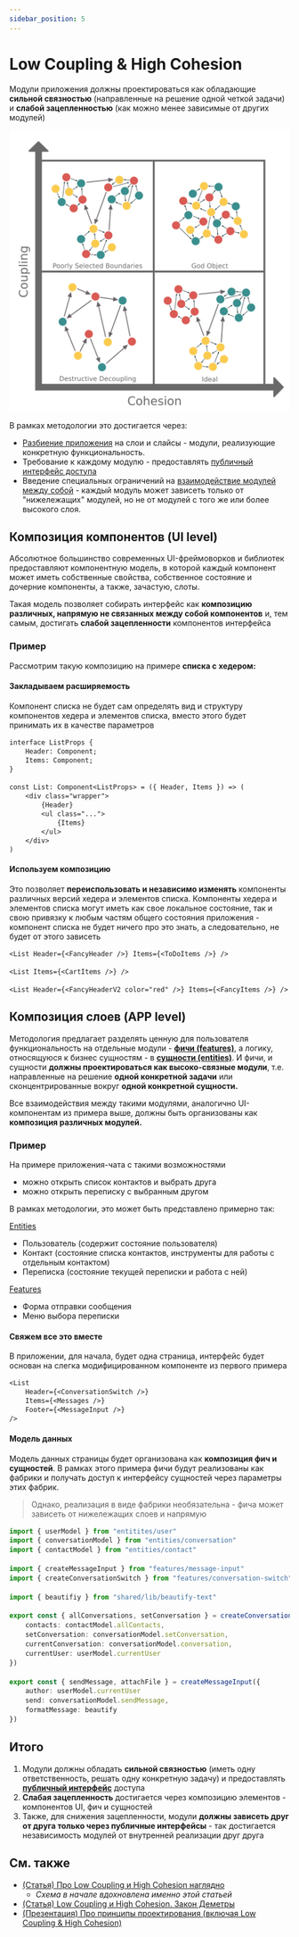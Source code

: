 ```yaml
---
sidebar_position: 5
---
```


# Low Coupling & High Cohesion

Модули приложения должны проектироваться как обладающие **сильной связностью** (направленные на решение одной четкой задачи) и **слабой зацепленностью** (как можно менее зависимые от других модулей)

![coupling-cohesion-themed](/img/coupling.png)

В рамках методологии это достигается через:

* [Разбиение приложения][refs-splitting] на слои и слайсы - модули, реализующие конкретную функциональность.
* Требование к каждому модулю - предоставлять [публичный интерфейс доступа][refs-public-api]
* Введение специальных ограничений на [взаимодействие модулей между собой][refs-cross-communication] - каждый модуль может зависеть только от "нижележащих" модулей, но не от модулей с того же или более высокого слоя.

## Композиция компонентов (UI level)

Абсолютное большинство современных UI-фреймоворков и библиотек предоставляют компонентную модель, в которой каждый компонент может иметь собственные свойства, собственное состояние и дочерние компоненты, а также, зачастую, слоты.

Такая модель позволяет собирать интерфейс как **композицию различных, напрямую не связанных между собой компонентов** и, тем самым, достигать **слабой зацепленности** компонентов интерфейса

### Пример

Рассмотрим такую композицию на примере **списка с хедером:**

#### Закладываем расширяемость

Компонент списка не будет сам определять вид и структуру компонентов хедера и элементов списка, вместо этого будет принимать их в качестве параметров

```tsx
interface ListProps {
    Header: Component;
    Items: Component;
}

const List: Component<ListProps> = ({ Header, Items }) => (
    <div class="wrapper">
        {Header}
        <ul class="...">
            {Items}
        </ul>
    </div>
)

```

#### Используем композицию

Это позволяет **переиспользовать и независимо изменять** компоненты различных версий хедера и элементов списка. Компоненты хедера и элементов списка могут иметь как свое локальное состояние, так и свою привязку к любым частям общего состояния приложения - компонент списка не будет ничего про это знать, а следовательно, не будет от этого зависеть

```tsx
<List Header={<FancyHeader />} Items={<ToDoItems />} />

<List Items={<CartItems />} />

<List Header={<FancyHeaderV2 color="red" />} Items={<FancyItems />} />

```

## Композиция слоев (APP level)

Методология предлагает разделять ценную для пользователя функциональность на отдельные модули - [**фичи (features)**][refs-features], а логику, относящуюся к бизнес сущностям - в [**сущности (entities)**][refs-entities]. И фичи, и сущности **должны проектироваться как высоко-связные модули**, т.е. направленные на решение **одной конкретной задачи** или сконцентрированные вокруг **одной конкретной сущности.**

Все взаимодействия между такими модулями, аналогично UI-компонентам из примера выше, должны быть организованы как **композиция различных модулей.**

### Пример

На примере приложения-чата с такими возможностями

* можно открыть список контактов и выбрать друга
* можно открыть переписку с выбранным другом

В рамках методологии, это может быть представлено примерно так:

[Entities][refs-entities]

* Пользователь (содержит состояние пользователя)
* Контакт (состояние списка контактов, инструменты для работы с отдельным контактом)
* Переписка (состояние текущей переписки и работа с ней)

[Features][refs-features]

* Форма отправки сообщения
* Меню выбора переписки

#### Свяжем все это вместе

В приложении, для начала, будет одна страница, интерфейс будет основан на слегка модифицированном компоненте из первого примера

```tsx title=page/main/ui.tsx
<List
    Header={<ConversationSwitch />}
    Items={<Messages />}
    Footer={<MessageInput />}
/>
```

#### Модель данных

Модель данных страницы будет организована как **композиция фич и сущностей**. В рамках этого примера фичи будут реализованы как фабрики и получать доступ к интерфейсу сущностей через параметры этих фабрик.

> Однако, реализация в виде фабрики необязательна - фича может зависеть от нижележащих слоев и напрямую

```ts title=pages/main/model.ts
import { userModel } from "entitites/user"
import { conversationModel } from "entities/conversation"
import { contactModel } from "entities/contact"

import { createMessageInput } from "features/message-input"
import { createConversationSwitch } from "features/conversation-switch"

import { beautifiy } from "shared/lib/beautify-text"

export const { allConversations, setConversation } = createConversationSwitch({
    contacts: contactModel.allContacts,
    setConversation: conversationModel.setConversation,
    currentConversation: conversationModel.conversation,
    currentUser: userModel.currentUser
})

export const { sendMessage, attachFile } = createMessageInput({
    author: userModel.currentUser
    send: conversationModel.sendMessage,
    formatMessage: beautify
})
```

## Итого

1. Модули должны обладать **сильной связностью** (иметь одну ответственность, решать одну конкретную задачу) и предоставлять [**публичный интерфейс**][refs-public-api] доступа
2. **Слабая зацепленность** достигается через композицию элементов - компонентов UI, фич и сущностей
3. Также, для снижения зацепленности, модули **должны зависеть друг от друга только через публичные интерфейсы** - так достигается независимость модулей от внутренней реализации друг друга

## См. также

* [(Статья) Про Low Coupling и High Cohesion наглядно](https://enterprisecraftsmanship.com/posts/cohesion-coupling-difference/)
  * *Схема в начале вдохновлена именно этой статьей*
* [(Статья) Low Coupling и High Cohesion. Закон Деметры](https://medium.com/german-gorelkin/low-coupling-high-cohesion-d36369fb1be9)
* [(Презентация) Про принципы проектирования (включая Low Coupling & High Cohesion)](https://www.slideshare.net/cristalngo/software-design-principles-57388843)

[refs-splitting]: /docs/concepts/decomposition
[refs-public-api]: /docs/concepts/public-api
[refs-cross-communication]: /docs/concepts/cross-communication
[refs-features]: /docs/concepts/decomposition/referencefeatures
[refs-entities]: /docs/concepts/decomposition/referenceentities
